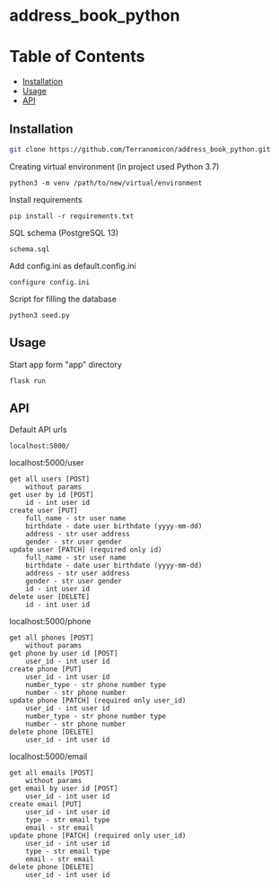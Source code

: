 # address_book_python

# Table of Contents

- [Installation](#installation)
- [Usage](#usage)
- [API](#api)

## Installation

```sh
git clone https://github.com/Terranomicon/address_book_python.git
```

Creating virtual environment (in project used Python 3.7)

```
python3 -m venv /path/to/new/virtual/environment
```

Install requirements

```
pip install -r requirements.txt
```
SQL schema (PostgreSQL 13)
```
schema.sql
```

Add config.ini as default.config.ini

```
configure config.ini
```

Script for filling the database

```
python3 seed.py
```

## Usage
Start app form "app" directory
```
flask run
```
## API
Default API urls
```
localhost:5000/
```
localhost:5000/user
```
get all users [POST]
    without params
get user by id [POST]
    id - int user id
create user [PUT]
    full_name - str user name
    birthdate - date user birthdate (yyyy-mm-dd)
    address - str user address
    gender - str user gender
update user [PATCH] (required only id)
    full_name - str user name
    birthdate - date user birthdate (yyyy-mm-dd)
    address - str user address
    gender - str user gender
    id - int user id
delete user [DELETE]
    id - int user id
```
localhost:5000/phone
```
get all phones [POST]
    without params
get phone by user id [POST]
    user_id - int user id
create phone [PUT]
    user_id - int user id
    number_type - str phone number type
    number - str phone number
update phone [PATCH] (required only user_id)
    user_id - int user id
    number_type - str phone number type
    number - str phone number
delete phone [DELETE]
    user_id - int user id
```
localhost:5000/email
```
get all emails [POST]
    without params
get email by user id [POST]
    user_id - int user id
create email [PUT]
    user_id - int user id
    type - str email type
    email - str email
update phone [PATCH] (required only user_id)
    user_id - int user id
    type - str email type
    email - str email
delete phone [DELETE]
    user_id - int user id
```
